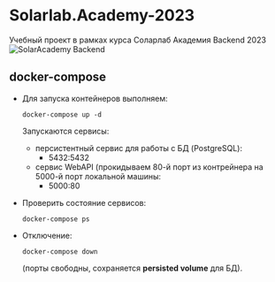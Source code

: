 # Solarlab.Academy-2023
Учебный проект в рамках курса Соларлаб Академия Backend 2023
![SolarAcademy Backend](https://user-images.githubusercontent.com/17419660/223259887-1c2a400d-08f0-42c8-bfd2-6669c1ac7642.jpg)

## docker-compose 

- Для запуска контейнеров выполняем:

	`docker-compose up -d`
	
  Запускаются сервисы:
  - персистентный сервис для работы с БД (PostgreSQL):
    - 5432:5432
  - сервис WebAPI (прокидываем 80-й порт из контрейнера на 5000-й порт локальной машины:
    - 5000:80  

- Проверить состояние сервисов: 
  
  `docker-compose ps` 

- Отключение: 
  
  `docker-compose down` 
  
  (порты свободны, сохраняется **persisted volume** для БД).
